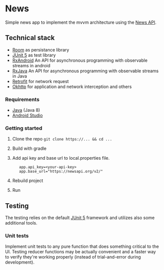# News
Simple news app to implement the mvvm architecture using the [News API][newsapi].

## Technical stack

* [Room][room-library] as persistance library
* [JUnit 5][junit] as test library
* [RxAndroid][rxandroid] An API for asynchronous programming with observable streams in android
* [RxJava][rxjava] An API for asynchronous programming with observable streams in Java
* [Retrofit][retrofit] for network request
* [Okhttp][okhttp] for application and network interception
and others

### Requirements

* [Java][java-site] (Java 8)
* [Android Studio][android-site]


### Getting started

1. Clone the repo `git clone https://... && cd ...`
2. Build with gradle
3. Add api key and base url to local.properties file.

          app.api_key=<your-api-key>
          app.base_url="https://newsapi.org/v2/"
 
4. Rebuild project
5. Run

## Testing

The testing relies on the default [JUnit 5][junit] framework and utilizes also some additional tools. 

### Unit tests

Implement unit tests to any pure function that does something critical to the UI. Testing reducer functions may be actually convenient and a faster way to verify they're working properly (instead of trial-and-error during development).


###
[room-library]:https://developer.android.com/topic/libraries/architecture/room.html
[junit]:https://junit.org/junit5
[android-site]:https://developer.android.com/studio
[rxjava]:https://github.com/ReactiveX/RxJava
[rxandroid]:https://github.com/ReactiveX/RxAndroid
[retrofit]:https://square.github.io/retrofit
[okhttp]:https://square.github.io/okhttp
[newsapi]:https://newsapi.org
[java-site]:https://www.oracle.com/technetwork/java/javase/downloads/jre8-downloads-2133155.html
